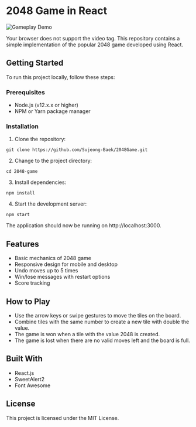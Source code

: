 # 2048 Game in React


![Gameplay Demo](C:\Users\zxcwl\Desktop\2048Game\game2048.gif)


Your browser does not support the video tag.
</video>
This repository contains a simple implementation of the popular 2048 game developed using React.


## Getting Started

To run this project locally, follow these steps:


### Prerequisites

- Node.js (v12.x.x or higher)
- NPM or Yarn package manager


### Installation

1. Clone the repository:

`git clone https://github.com/Sujeong-Baek/2048Game.git
`


2. Change to the project directory:

`cd 2048-game
`


3. Install dependencies:

`npm install
`


4. Start the development server:

`npm start
`


The application should now be running on http://localhost:3000.



## Features

- Basic mechanics of 2048 game
- Responsive design for mobile and desktop
- Undo moves up to 5 times
- Win/lose messages with restart options
- Score tracking



## How to Play

- Use the arrow keys or swipe gestures to move the tiles on the board.
- Combine tiles with the same number to create a new tile with double the value.
- The game is won when a tile with the value 2048 is created.
- The game is lost when there are no valid moves left and the board is full.



## Built With

- React.js
- SweetAlert2
- Font Awesome



## License

This project is licensed under the MIT License.
